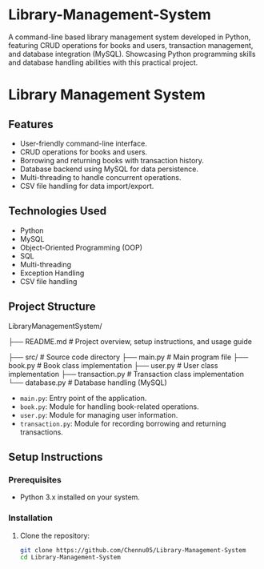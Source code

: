 # Library-Management-System
A command-line based library management system developed in Python, featuring CRUD operations for books and users, transaction management, and database integration (MySQL).  Showcasing Python programming skills and database handling abilities with this practical project.
# Library Management System


## Features

- User-friendly command-line interface.
- CRUD operations for books and users.
- Borrowing and returning books with transaction history.
- Database backend using MySQL for data persistence.
- Multi-threading to handle concurrent operations.
- CSV file handling for data import/export.

## Technologies Used

- Python
- MySQL
- Object-Oriented Programming (OOP)
- SQL
- Multi-threading
- Exception Handling
- CSV file handling

## Project Structure

LibraryManagementSystem/

├── README.md # Project overview, setup instructions, and usage guide

├── src/ # Source code directory
  ├── main.py # Main program file
  ├── book.py # Book class implementation
  ├── user.py # User class implementation
  ├── transaction.py # Transaction class implementation
  └── database.py # Database handling (MySQL)


- `main.py`: Entry point of the application.
- `book.py`: Module for handling book-related operations.
- `user.py`: Module for managing user information.
- `transaction.py`: Module for recording borrowing and returning transactions.

## Setup Instructions

### Prerequisites

- Python 3.x installed on your system.

### Installation

1. Clone the repository:
   ```bash
   git clone https://github.com/Chennu05/Library-Management-System
   cd Library-Management-System



